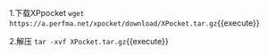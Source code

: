 
1.下载XPpocket
`wget https://a.perfma.net/xpocket/download/XPocket.tar.gz`{{execute}}

2.解压
`tar -xvf XPocket.tar.gz`{{execute}}

